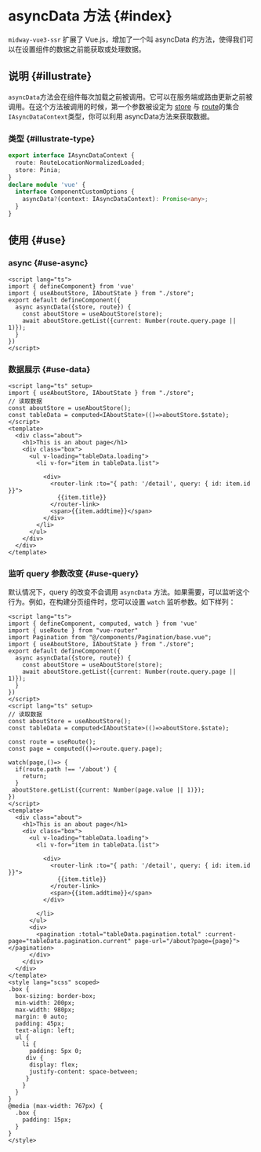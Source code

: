 # asyncData 方法 {#index}

`midway-vue3-ssr` 扩展了 Vue.js，增加了一个叫 asyncData 的方法，使得我们可以在设置组件的数据之前能获取或处理数据。

## 说明 {#illustrate}

`asyncData`方法会在组件每次加载之前被调用。它可以在服务端或路由更新之前被调用。在这个方法被调用的时候，第一个参数被设定为 [store](/guide/essentials/store-pinia.md) 与 [route](/guide/essentials/routing.md)的集合`IAsyncDataContext`类型，你可以利用 asyncData方法来获取数据。

### 类型 {#illustrate-type}

```ts
export interface IAsyncDataContext {
  route: RouteLocationNormalizedLoaded;
  store: Pinia;
}
declare module 'vue' {
  interface ComponentCustomOptions {
    asyncData?(context: IAsyncDataContext): Promise<any>;
  }
}
```

## 使用 {#use}



### async {#use-async}

```vue{5-8}
<script lang="ts">
import { defineComponent} from 'vue'
import { useAboutStore, IAboutState } from "./store";
export default defineComponent({
  async asyncData({store, route}) {
    const aboutStore = useAboutStore(store);
    await aboutStore.getList({current: Number(route.query.page || 1)});
  }
})
</script>
```

### 数据展示 {#use-data}

```vue{5,12-20}
<script lang="ts" setup>
import { useAboutStore, IAboutState } from "./store";
// 读取数据
const aboutStore = useAboutStore();
const tableData = computed<IAboutState>(()=>aboutStore.$state);
</script>
<template>
  <div class="about">
    <h1>This is an about page</h1>
    <div class="box">
      <ul v-loading="tableData.loading">
        <li v-for="item in tableData.list">

          <div>
            <router-link :to="{ path: '/detail', query: { id: item.id }}">
              {{item.title}}
            </router-link>
            <span>{{item.addtime}}</span>
          </div>
        </li>
      </ul>
    </div>
  </div>
</template>
```

### 监听 query 参数改变 {#use-query}

默认情况下，query 的改变不会调用 `asyncData` 方法。如果需要，可以监听这个行为。例如，在构建分页组件时，您可以设置 `watch` 监听参数。如下样列：

```vue{18-26}
<script lang="ts">
import { defineComponent, computed, watch } from 'vue'
import { useRoute } from "vue-router"
import Pagination from "@/components/Pagination/base.vue";
import { useAboutStore, IAboutState } from "./store";
export default defineComponent({
  async asyncData({store, route}) {
    const aboutStore = useAboutStore(store);
    await aboutStore.getList({current: Number(route.query.page || 1)});
  }
})
</script>
<script lang="ts" setup>
// 读取数据
const aboutStore = useAboutStore();
const tableData = computed<IAboutState>(()=>aboutStore.$state);

const route = useRoute();
const page = computed(()=>route.query.page);

watch(page,()=> {
  if(route.path !== '/about') {
    return;
  }
 aboutStore.getList({current: Number(page.value || 1)});
})
</script>
<template>
  <div class="about">
    <h1>This is an about page</h1>
    <div class="box">
      <ul v-loading="tableData.loading">
        <li v-for="item in tableData.list">

          <div>
            <router-link :to="{ path: '/detail', query: { id: item.id }}">
              {{item.title}}
            </router-link>
            <span>{{item.addtime}}</span>
          </div>
        
        </li>
      </ul>
      <div>
        <pagination :total="tableData.pagination.total" :current-page="tableData.pagination.current" page-url="/about?page={page}"></pagination>
      </div>
    </div>
  </div>
</template>
<style lang="scss" scoped>
.box {
  box-sizing: border-box;
  min-width: 200px;
  max-width: 980px;
  margin: 0 auto;
  padding: 45px;
  text-align: left;
  ul {
    li {
      padding: 5px 0;
     div {
      display: flex;
      justify-content: space-between;
     }
    }
  }
}
@media (max-width: 767px) {
  .box {
    padding: 15px;
  }
}
</style>

```















